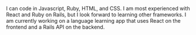 I can code in Javascript, Ruby, HTML, and CSS. I am most experienced with React and Ruby on Rails, but I look forward to learning other frameworks. I am currently working on a language learning app that uses React on the frontend and a Rails API on the backend.

